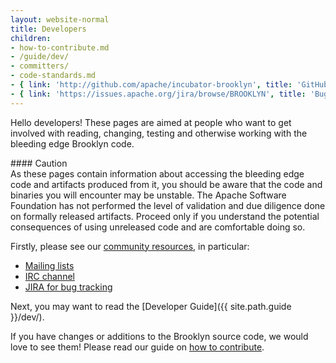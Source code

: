 ```yaml
---
layout: website-normal
title: Developers
children:
- how-to-contribute.md
- /guide/dev/
- committers/
- code-standards.md
- { link: 'http://github.com/apache/incubator-brooklyn', title: 'GitHub' }
- { link: 'https://issues.apache.org/jira/browse/BROOKLYN', title: 'Bug Tracker (JIRA)' }
---
```


Hello developers!
These pages are aimed at people who want to get involved with reading, changing, testing and otherwise
working with the bleeding edge Brooklyn code.

<div class="panel panel-danger">
<div class="panel-heading" markdown="1">
#### Caution
</div>
<div class="panel-body" markdown="1">
As these pages contain information about accessing the bleeding edge code and artifacts produced from it,
you should be aware that the code and binaries you will encounter may be unstable.
The Apache Software Foundation has not performed the level of validation and due diligence done 
on formally released artifacts. 
Proceed only if you understand the potential consequences of using unreleased code
and are comfortable doing so.
</div>
</div>


Firstly, please see our [community resources](../community/index.html), in particular:

- [Mailing lists](../community/mailing-lists.html)
- [IRC channel](../community/irc.html)
- [JIRA for bug tracking](https://issues.apache.org/jira/browse/BROOKLYN)

Next, you may want to read the [Developer Guide]({{ site.path.guide }}/dev/).

If you have changes or additions to the Brooklyn source code, we would love to
see them! Please read our guide on [how to contribute](how-to-contribute.html).

